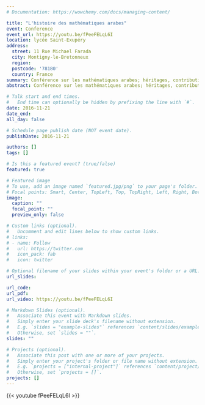 ```yaml
---
# Documentation: https://wowchemy.com/docs/managing-content/

title: "L'histoire des mathématiques arabes"
event: Conference
event_url: https://youtu.be/fPeeFELqL6I
location: lycée Saint-Exupéry
address:
  street: 11 Rue Michael Farada
  city: Montigny-le-Bretonneux
  region:
  postcode: '78180'
  country: France
summary: Conférence sur les mathématiques arabes; héritages, contributions nouvelles et circulation en Europe;  lycée Saint-Exupéry. 21-11-2016
abstract: Conférence sur les mathématiques arabes; héritages, contributions nouvelles et circulation en Europe;  lycée Saint-Exupéry. 21-11-2016

# Talk start and end times.
#   End time can optionally be hidden by prefixing the line with `#`.
date: 2016-11-21
date_end: 
all_day: false

# Schedule page publish date (NOT event date).
publishDate: 2016-11-21

authors: []
tags: []

# Is this a featured event? (true/false)
featured: true

# Featured image
# To use, add an image named `featured.jpg/png` to your page's folder. 
# Focal points: Smart, Center, TopLeft, Top, TopRight, Left, Right, BottomLeft, Bottom, BottomRight.
image:
  caption: ""
  focal_point: ""
  preview_only: false

# Custom links (optional).
#   Uncomment and edit lines below to show custom links.
# links:
# - name: Follow
#   url: https://twitter.com
#   icon_pack: fab
#   icon: twitter

# Optional filename of your slides within your event's folder or a URL.
url_slides:

url_code:
url_pdf:
url_video: https://youtu.be/fPeeFELqL6I

# Markdown Slides (optional).
#   Associate this event with Markdown slides.
#   Simply enter your slide deck's filename without extension.
#   E.g. `slides = "example-slides"` references `content/slides/example-slides.md`.
#   Otherwise, set `slides = ""`.
slides: ""

# Projects (optional).
#   Associate this post with one or more of your projects.
#   Simply enter your project's folder or file name without extension.
#   E.g. `projects = ["internal-project"]` references `content/project/deep-learning/index.md`.
#   Otherwise, set `projects = []`.
projects: []
---
```

{{< youtube fPeeFELqL6I >}}

 <style>
   footer p:nth-child(2) {
    font-size: 0.75rem;
    text-align: center;
    display: none;
}
blockquote{
  display: none;
}
 </style>